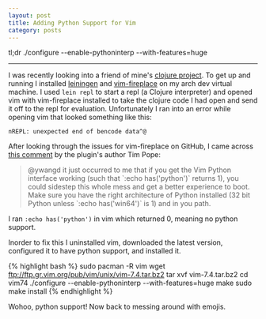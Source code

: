 ```yaml
---
layout: post
title: Adding Python Support for Vim
category: posts
---
```


<span class='summary'>tl;dr ./configure --enable-pythoninterp --with-features=huge</span>

---

I was recently looking into a friend of mine's [clojure project](https://github.com/MarcoPolo/core.emoji). To get up and running I installed [leiningen](https://github.com/technomancy/leiningen) and [vim-fireplace](https://github.com/tpope/vim-fireplace) on my arch dev virtual machine. I used `lein repl` to start a repl (a Clojure interpreter) and opened vim with vim-fireplace installed to take the clojure code I had open and send it off to the repl for evaluation. Unfortunately I ran into an error while opening vim that looked something like this:

`nREPL: unexpected end of bencode data^@`

After looking through the issues for vim-fireplace on GitHub, I came across [this comment](https://github.com/tpope/vim-fireplace/issues/139#issuecomment-38252037) by the plugin's author Tim Pope:

<blockquote>
@ywangd it just occurred to me that if you get the Vim Python interface working (such that `:echo has('python')` returns 1), you could sidestep this whole mess and get a better experience to boot. Make sure you have the right architecture of Python installed (32 bit Python unless `:echo has('win64')` is 1) and in you path.
</blockquote>

I ran `:echo has('python')` in vim which returned 0, meaning no python support.

Inorder to fix this I uninstalled vim, downloaded the latest version, configured it to have python support, and installed it.

{% highlight bash %}
sudo pacman -R vim
wget ftp://ftp.gr.vim.org/pub/vim/unix/vim-7.4.tar.bz2
tar xvf vim-7.4.tar.bz2
cd vim74
./configure --enable-pythoninterp --with-features=huge
make
sudo make install
{% endhighlight %}

Wohoo, python support! Now back to messing around with emojis.
